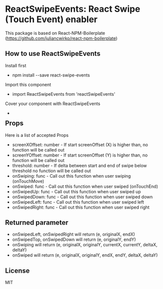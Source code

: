 # ReactSwipeEvents: React Swipe (Touch Event) enabler

This package is based on React-NPM-Boilerplate (https://github.com/juliancwirko/react-npm-boilerplate)

## How to use ReactSwipeEvents

Install first
- npm install --save react-swipe-events

Import this component
- import ReactSwipeEvents from 'reactSwipeEvents'

Cover your component with ReactSwipeEvents
- <ReactSwipeEvents><div></div></ReactSwipeEvents>

## Props
Here is a list of accepted Props
- screenXOffset: number - If start screenOffset (X) is higher than, no function will be called out
- screenYOffset: number - If start screenOffset (Y) is higher than, no function will be called out
- threshold: number - If delta between start and end of swipe below threshold no function will be called out
- onSwiping: func - Call out this function when user swiping (onTouchMove)
- onSwiped: func - Call out this function when user swiped (onTouchEnd)
- onSwipedUp: func - Call out this function when user swiped up
- onSwipedDown: func - Call out this function when user swiped down
- onSwipedLeft: func - Call out this function when user swiped left
- onSwipedRight: func - Call out this function when user swiped right

## Returned parameter 
- onSwipedLeft, onSwipedRight will return (e, originalX, endX)
- onSwipedTop, onSwipedDown will return (e, originalY, endY)
- onSwiping will return (e, originalX, originalY, currentX, currentY, deltaX, deltaY)
- onSwiped will return (e, originalX, originalY, endX, endY, deltaX, deltaY)

## License

MIT
